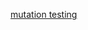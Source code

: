 [mutation testing](http://dev.theladders.com/2013/02/mutation-testing-with-pit-a-step-beyond-normal-code-coverage/)